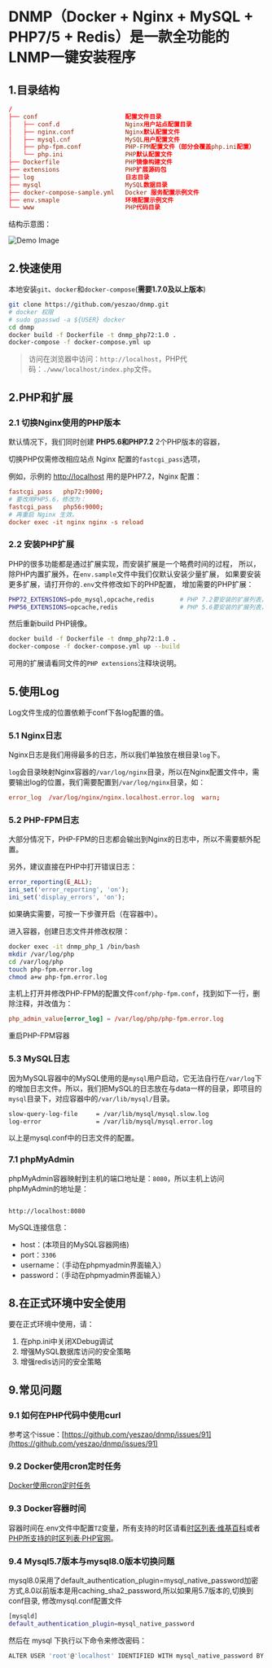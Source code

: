 # DNMP（Docker + Nginx + MySQL + PHP7/5 + Redis）是一款全功能的**LNMP一键安装程序**

## 1.目录结构

```conf
/
├── conf                        配置文件目录
│   ├── conf.d                  Nginx用户站点配置目录
│   ├── nginx.conf              Nginx默认配置文件
│   ├── mysql.cnf               MySQL用户配置文件
│   ├── php-fpm.conf            PHP-FPM配置文件（部分会覆盖php.ini配置）
│   └── php.ini                 PHP默认配置文件
├── Dockerfile                  PHP镜像构建文件
├── extensions                  PHP扩展源码包
├── log                         日志目录
├── mysql                       MySQL数据目录
├── docker-compose-sample.yml   Docker 服务配置示例文件
├── env.smaple                  环境配置示例文件
└── www                         PHP代码目录
```

结构示意图：

![Demo Image](./dnmp.png)

## 2.快速使用

本地安装`git`、`docker`和`docker-compose`(**需要1.7.0及以上版本**)

```bash
git clone https://github.com/yeszao/dnmp.git
# docker 权限
# sudo gpasswd -a ${USER} docker
cd dnmp
docker build -f Dockerfile -t dnmp_php72:1.0 .
docker-compose -f docker-compose.yml up
```

> 访问在浏览器中访问：`http://localhost`，PHP代码：`./www/localhost/index.php`文件。

## 2.PHP和扩展

### 2.1 切换Nginx使用的PHP版本

默认情况下，我们同时创建 **PHP5.6和PHP7.2** 2个PHP版本的容器，

切换PHP仅需修改相应站点 Nginx 配置的`fastcgi_pass`选项，

例如，示例的 [http://localhost](http://localhost) 用的是PHP7.2，Nginx 配置：

```conf
fastcgi_pass   php72:9000;
# 要改用PHP5.6，修改为：
fastcgi_pass   php56:9000;
# 再重启 Nginx 生效。
docker exec -it nginx nginx -s reload
```

### 2.2 安装PHP扩展

PHP的很多功能都是通过扩展实现，而安装扩展是一个略费时间的过程，
所以，除PHP内置扩展外，在`env.sample`文件中我们仅默认安装少量扩展，
如果要安装更多扩展，请打开你的`.env`文件修改如下的PHP配置，
增加需要的PHP扩展：

```bash
PHP72_EXTENSIONS=pdo_mysql,opcache,redis       # PHP 7.2要安装的扩展列表，英文逗号隔开
PHP56_EXTENSIONS=opcache,redis                 # PHP 5.6要安装的扩展列表，英文逗号隔开
```

然后重新build PHP镜像。

```bash
docker build -f Dockerfile -t dnmp_php72:1.0 .
docker-compose -f docker-compose.yml up --build
```

可用的扩展请看同文件的`PHP extensions`注释块说明。

## 5.使用Log

Log文件生成的位置依赖于conf下各log配置的值。

### 5.1 Nginx日志

Nginx日志是我们用得最多的日志，所以我们单独放在根目录`log`下。

`log`会目录映射Nginx容器的`/var/log/nginx`目录，所以在Nginx配置文件中，需要输出log的位置，我们需要配置到`/var/log/nginx`目录，如：

```conf
error_log  /var/log/nginx/nginx.localhost.error.log  warn;
```

### 5.2 PHP-FPM日志

大部分情况下，PHP-FPM的日志都会输出到Nginx的日志中，所以不需要额外配置。

另外，建议直接在PHP中打开错误日志：

```php
error_reporting(E_ALL);
ini_set('error_reporting', 'on');
ini_set('display_errors', 'on');
```

如果确实需要，可按一下步骤开启（在容器中）。

进入容器，创建日志文件并修改权限：

```bash
docker exec -it dnmp_php_1 /bin/bash
mkdir /var/log/php
cd /var/log/php
touch php-fpm.error.log
chmod a+w php-fpm.error.log
```

主机上打开并修改PHP-FPM的配置文件`conf/php-fpm.conf`，找到如下一行，删除注释，并改值为：

```conf
php_admin_value[error_log] = /var/log/php/php-fpm.error.log
```

重启PHP-FPM容器

### 5.3 MySQL日志

因为MySQL容器中的MySQL使用的是`mysql`用户启动，它无法自行在`/var/log`下的增加日志文件。所以，我们把MySQL的日志放在与data一样的目录，即项目的`mysql`目录下，对应容器中的`/var/lib/mysql/`目录。

```bash
slow-query-log-file     = /var/lib/mysql/mysql.slow.log
log-error               = /var/lib/mysql/mysql.error.log
```

以上是mysql.conf中的日志文件的配置。

### 7.1 phpMyAdmin

phpMyAdmin容器映射到主机的端口地址是：`8080`，所以主机上访问phpMyAdmin的地址是：
```

http://localhost:8080
```

MySQL连接信息：

- host：(本项目的MySQL容器网络)
- port：`3306`
- username：（手动在phpmyadmin界面输入）
- password：（手动在phpmyadmin界面输入）

## 8.在正式环境中安全使用

要在正式环境中使用，请：

1. 在php.ini中关闭XDebug调试
2. 增强MySQL数据库访问的安全策略
3. 增强redis访问的安全策略

## 9.常见问题

### 9.1 如何在PHP代码中使用curl

参考这个issue：[https://github.com/yeszao/dnmp/issues/91](https://github.com/yeszao/dnmp/issues/91)

### 9.2 Docker使用cron定时任务 

[Docker使用cron定时任务](https://www.awaimai.com/2615.html)

### 9.3 Docker容器时间

容器时间在.env文件中配置`TZ`变量，所有支持的时区请看[时区列表·维基百科](https://en.wikipedia.org/wiki/List_of_tz_database_time_zones)或者[PHP所支持的时区列表·PHP官网](https://www.php.net/manual/zh/timezones.php)。

### 9.4 Mysql5.7版本与mysql8.0版本切换问题

mysql8.0采用了default_authentication_plugin=mysql_native_password加密方式,8.0以前版本是用caching_sha2_password,所以如果用5.7版本的,切换到conf目录,
修改mysql.conf配置文件

```sh
[mysqld]
default_authentication_plugin=mysql_native_password
```

然后在 mysql 下执行以下命令来修改密码：

```bash
ALTER USER 'root'@'localhost' IDENTIFIED WITH mysql_native_password BY '新密码';
```
